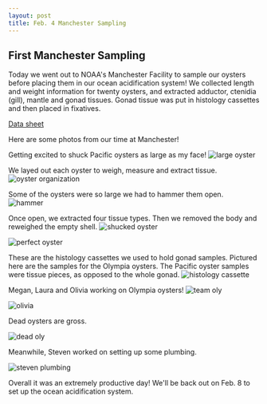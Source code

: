 ```yaml
---
layout: post
title: Feb. 4 Manchester Sampling
---
```


## First Manchester Sampling

Today we went out to NOAA's Manchester Facility to sample our oysters before placing them in our ocean acidification system! We collected length and weight information for twenty oysters, and extracted adductor, ctenidia (gill), mantle and gonad tissues. Gonad tissue was put in histology cassettes and then placed in fixatives. 

[Data sheet](https://github.com/RobertsLab/project-oyster-oa/blob/master/data/Manchester/2017-Adult-Gigas-Tissue-Sampling/20170204-GigasTissueSamplingInformation.csv)

Here are some photos from our time at Manchester!

Getting excited to shuck Pacific oysters as large as my face!
![large oyster](https://raw.githubusercontent.com/RobertsLab/project-oyster-oa/master/images/Manchester/2017-02-04-Oyster-Sampling/largeoyster.JPG)

We layed out each oyster to weigh, measure and extract tissue.
![oyster organization](https://raw.githubusercontent.com/RobertsLab/project-oyster-oa/master/images/Manchester/2017-02-04-Oyster-Sampling/organizingpacific.jpg)

Some of the oysters were so large we had to hammer them open.
![hammer](https://raw.githubusercontent.com/RobertsLab/project-oyster-oa/master/images/Manchester/2017-02-04-Oyster-Sampling/hammer.jpg)

Once open, we extracted four tissue types. Then we removed the body and reweighed the empty shell.
![shucked oyster](https://raw.githubusercontent.com/RobertsLab/project-oyster-oa/master/images/Manchester/2017-02-04-Oyster-Sampling/shuckingpacific.jpg)

![perfect oyster](https://raw.githubusercontent.com/RobertsLab/project-oyster-oa/master/images/Manchester/2017-02-04-Oyster-Sampling/perfectoyster.jpg)

These are the histology cassettes we used to hold gonad samples. Pictured here are the samples for the Olympia oysters. The Pacific oyster samples were tissue pieces, as opposed to the whole gonad.
![histology cassette](https://raw.githubusercontent.com/RobertsLab/project-oyster-oa/master/images/Manchester/2017-02-04-Oyster-Sampling/histology.jpg)

Megan, Laura and Olivia working on Olympia oysters!
![team oly](https://raw.githubusercontent.com/RobertsLab/project-oyster-oa/master/images/Manchester/2017-02-04-Oyster-Sampling/teamoly.jpg)

![olivia](https://raw.githubusercontent.com/RobertsLab/project-oyster-oa/master/images/Manchester/2017-02-04-Oyster-Sampling/olivia.jpg)

Dead oysters are gross.

![dead oly](https://raw.githubusercontent.com/RobertsLab/project-oyster-oa/master/images/Manchester/2017-02-04-Oyster-Sampling/deadoly.jpg)

Meanwhile, Steven worked on setting up some plumbing.

![steven plumbing](https://raw.githubusercontent.com/RobertsLab/project-oyster-oa/master/images/2-4-sampling/Manchester/2017-02-04-Oyster-Sampling/stevenplumbing.jpg)

Overall it was an extremely productive day! We'll be back out on Feb. 8 to set up the ocean acidification system.
